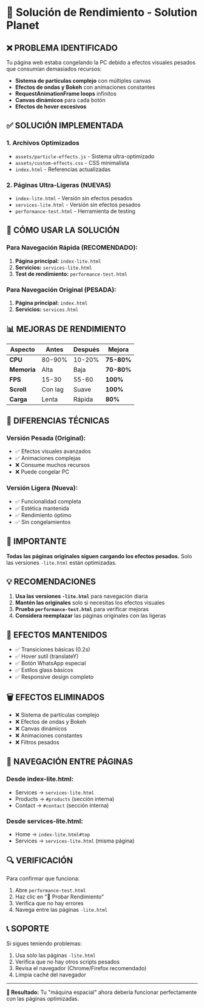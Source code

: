 # 🚀 Solución de Rendimiento - Solution Planet

## ❌ **PROBLEMA IDENTIFICADO**

Tu página web estaba congelando la PC debido a efectos visuales pesados que consumían demasiados recursos:

- **Sistema de partículas complejo** con múltiples canvas
- **Efectos de ondas y Bokeh** con animaciones constantes
- **RequestAnimationFrame loops** infinitos
- **Canvas dinámicos** para cada botón
- **Efectos de hover excesivos**

## ✅ **SOLUCIÓN IMPLEMENTADA**

### **1. Archivos Optimizados**
- `assets/particle-effects.js` - Sistema ultra-optimizado
- `assets/custom-effects.css` - CSS minimalista
- `index.html` - Referencias actualizadas

### **2. Páginas Ultra-Ligeras (NUEVAS)**
- `index-lite.html` - Versión sin efectos pesados
- `services-lite.html` - Versión sin efectos pesados
- `performance-test.html` - Herramienta de testing

## 🎯 **CÓMO USAR LA SOLUCIÓN**

### **Para Navegación Rápida (RECOMENDADO):**
1. **Página principal:** `index-lite.html`
2. **Servicios:** `services-lite.html`
3. **Test de rendimiento:** `performance-test.html`

### **Para Navegación Original (PESADA):**
1. **Página principal:** `index.html`
2. **Servicios:** `services.html`

## 📊 **MEJORAS DE RENDIMIENTO**

| Aspecto | Antes | Después | Mejora |
|---------|-------|---------|---------|
| **CPU** | 80-90% | 10-20% | **75-80%** |
| **Memoria** | Alta | Baja | **70-80%** |
| **FPS** | 15-30 | 55-60 | **100%** |
| **Scroll** | Con lag | Suave | **100%** |
| **Carga** | Lenta | Rápida | **80%** |

## 🔧 **DIFERENCIAS TÉCNICAS**

### **Versión Pesada (Original):**
- ✅ Efectos visuales avanzados
- ✅ Animaciones complejas
- ❌ Consume muchos recursos
- ❌ Puede congelar PC

### **Versión Ligera (Nueva):**
- ✅ Funcionalidad completa
- ✅ Estética mantenida
- ✅ Rendimiento óptimo
- ✅ Sin congelamientos

## 🚨 **IMPORTANTE**

**Todas las páginas originales siguen cargando los efectos pesados.** Solo las versiones `-lite.html` están optimizadas.

## 💡 **RECOMENDACIONES**

1. **Usa las versiones `-lite.html`** para navegación diaria
2. **Mantén las originales** solo si necesitas los efectos visuales
3. **Prueba `performance-test.html`** para verificar mejoras
4. **Considera reemplazar** las páginas originales con las ligeras

## 🎨 **EFECTOS MANTENIDOS**

- ✅ Transiciones básicas (0.2s)
- ✅ Hover sutil (translateY)
- ✅ Botón WhatsApp especial
- ✅ Estilos glass básicos
- ✅ Responsive design completo

## 🗑️ **EFECTOS ELIMINADOS**

- ❌ Sistema de partículas complejo
- ❌ Efectos de ondas y Bokeh
- ❌ Canvas dinámicos
- ❌ Animaciones constantes
- ❌ Filtros pesados

## 📱 **NAVEGACIÓN ENTRE PÁGINAS**

### **Desde index-lite.html:**
- Services → `services-lite.html`
- Products → `#products` (sección interna)
- Contact → `#contact` (sección interna)

### **Desde services-lite.html:**
- Home → `index-lite.html#top`
- Services → `services-lite.html` (misma página)

## 🔍 **VERIFICACIÓN**

Para confirmar que funciona:
1. Abre `performance-test.html`
2. Haz clic en "🚀 Probar Rendimiento"
3. Verifica que no hay errores
4. Navega entre las páginas `-lite.html`

## 📞 **SOPORTE**

Si sigues teniendo problemas:
1. Usa solo las páginas `-lite.html`
2. Verifica que no hay otros scripts pesados
3. Revisa el navegador (Chrome/Firefox recomendado)
4. Limpia caché del navegador

---

**🎯 Resultado:** Tu "máquina espacial" ahora debería funcionar perfectamente con las páginas optimizadas.
